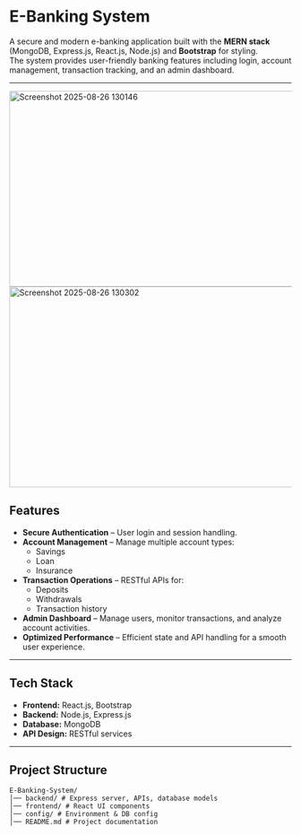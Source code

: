 # E-Banking System

A secure and modern e-banking application built with the **MERN stack** (MongoDB, Express.js, React.js, Node.js) and **Bootstrap** for styling.  
The system provides user-friendly banking features including login, account management, transaction tracking, and an admin dashboard.

---

<img width="725" height="349" alt="Screenshot 2025-08-26 130146" src="https://github.com/user-attachments/assets/63be9c20-bb4a-4c23-8373-ec01b88bbaee" />
<img width="741" height="358" alt="Screenshot 2025-08-26 130302" src="https://github.com/user-attachments/assets/796e3622-95bd-45f4-a31b-047ca8902727" />


## Features

- **Secure Authentication** – User login and session handling.  
- **Account Management** – Manage multiple account types:
  - Savings  
  - Loan  
  - Insurance  
- **Transaction Operations** – RESTful APIs for:
  - Deposits  
  - Withdrawals  
  - Transaction history  
- **Admin Dashboard** – Manage users, monitor transactions, and analyze account activities.  
- **Optimized Performance** – Efficient state and API handling for a smooth user experience.  

---

## Tech Stack

- **Frontend:** React.js, Bootstrap  
- **Backend:** Node.js, Express.js  
- **Database:** MongoDB  
- **API Design:** RESTful services  

---

## Project Structure
```
E-Banking-System/
│── backend/ # Express server, APIs, database models
│── frontend/ # React UI components
│── config/ # Environment & DB config
│── README.md # Project documentation
```
